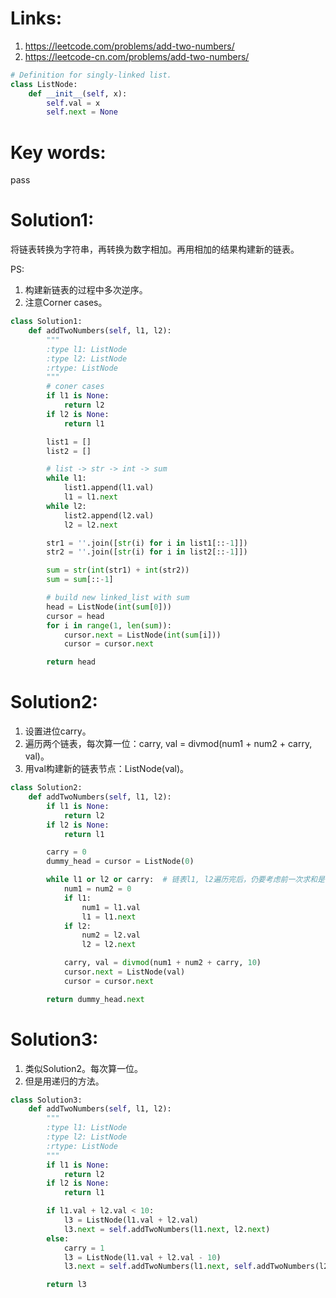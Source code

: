 # Links:
1. https://leetcode.com/problems/add-two-numbers/
2. https://leetcode-cn.com/problems/add-two-numbers/

```python
# Definition for singly-linked list.
class ListNode:
    def __init__(self, x):
        self.val = x
        self.next = None

```

# Key words:
pass

# Solution1:
将链表转换为字符串，再转换为数字相加。再用相加的结果构建新的链表。 

PS: 
1. 构建新链表的过程中多次逆序。
2. 注意Corner cases。

```python
class Solution1:
    def addTwoNumbers(self, l1, l2):
        """
        :type l1: ListNode
        :type l2: ListNode
        :rtype: ListNode
        """
        # coner cases
        if l1 is None:
            return l2
        if l2 is None:
            return l1

        list1 = []
        list2 = []

        # list -> str -> int -> sum
        while l1:
            list1.append(l1.val)
            l1 = l1.next
        while l2:
            list2.append(l2.val)
            l2 = l2.next

        str1 = ''.join([str(i) for i in list1[::-1]])
        str2 = ''.join([str(i) for i in list2[::-1]])

        sum = str(int(str1) + int(str2))
        sum = sum[::-1]

        # build new linked_list with sum
        head = ListNode(int(sum[0]))
        cursor = head
        for i in range(1, len(sum)):
            cursor.next = ListNode(int(sum[i]))
            cursor = cursor.next

        return head
```

# Solution2:
1. 设置进位carry。
2. 遍历两个链表，每次算一位：carry, val = divmod(num1 + num2 + carry, val)。
3. 用val构建新的链表节点：ListNode(val)。

```python
class Solution2:
    def addTwoNumbers(self, l1, l2):
        if l1 is None:
            return l2
        if l2 is None:
            return l1

        carry = 0
        dummy_head = cursor = ListNode(0)

        while l1 or l2 or carry:  # 链表l1, l2遍历完后，仍要考虑前一次求和是否有进位。
            num1 = num2 = 0
            if l1:
                num1 = l1.val
                l1 = l1.next
            if l2:
                num2 = l2.val
                l2 = l2.next

            carry, val = divmod(num1 + num2 + carry, 10)
            cursor.next = ListNode(val)
            cursor = cursor.next

        return dummy_head.next
```

# Solution3:
1. 类似Solution2。每次算一位。
2. 但是用递归的方法。

```python
class Solution3:
    def addTwoNumbers(self, l1, l2):
        """
        :type l1: ListNode
        :type l2: ListNode
        :rtype: ListNode
        """
        if l1 is None:
            return l2
        if l2 is None:
            return l1

        if l1.val + l2.val < 10:
            l3 = ListNode(l1.val + l2.val)
            l3.next = self.addTwoNumbers(l1.next, l2.next)
        else:
            carry = 1
            l3 = ListNode(l1.val + l2.val - 10)
            l3.next = self.addTwoNumbers(l1.next, self.addTwoNumbers(l2.next, ListNode(carry)))

        return l3

```